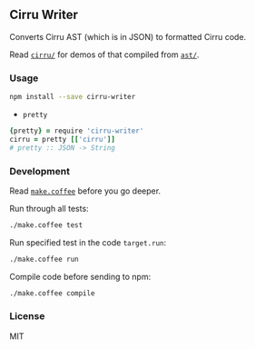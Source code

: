 
Cirru Writer
------

Converts Cirru AST (which is in JSON) to formatted Cirru code.

Read [`cirru/`][cirru] for demos of that compiled from [`ast/`][ast].

[cirru]: https://github.com/Cirru/cirru-writer.coffee/tree/master/cirru
[ast]: https://github.com/Cirru/cirru-writer.coffee/tree/master/ast

### Usage

```bash
npm install --save cirru-writer
```

* `pretty`

```coffee
{pretty} = require 'cirru-writer'
cirru = pretty [['cirru']]
# pretty :: JSON -> String
```

### Development

Read [`make.coffee`][make] before you go deeper.

Run through all tests:

```bash
./make.coffee test
```

Run specified test in the code `target.run`:

```bash
./make.coffee run
```

Compile code before sending to npm:

```bash
./make.coffee compile
```

[make]: https://github.com/Cirru/cirru-writer.coffee/tree/master/make.coffee

### License

MIT